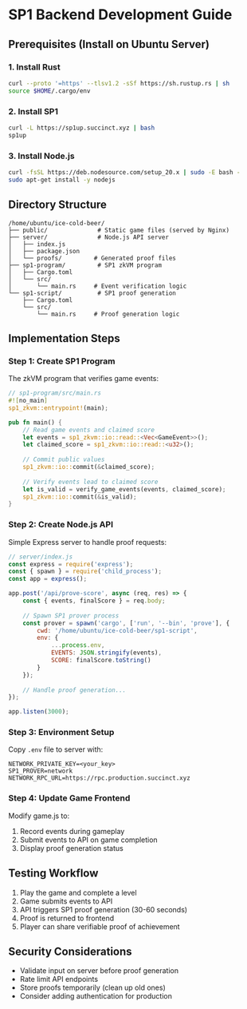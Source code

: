 # SP1 Backend Development Guide

## Prerequisites (Install on Ubuntu Server)

### 1. Install Rust
```bash
curl --proto '=https' --tlsv1.2 -sSf https://sh.rustup.rs | sh
source $HOME/.cargo/env
```

### 2. Install SP1
```bash
curl -L https://sp1up.succinct.xyz | bash
sp1up
```

### 3. Install Node.js
```bash
curl -fsSL https://deb.nodesource.com/setup_20.x | sudo -E bash -
sudo apt-get install -y nodejs
```

## Directory Structure
```
/home/ubuntu/ice-cold-beer/
├── public/              # Static game files (served by Nginx)
├── server/              # Node.js API server
│   ├── index.js
│   ├── package.json
│   └── proofs/         # Generated proof files
├── sp1-program/         # SP1 zkVM program
│   ├── Cargo.toml
│   └── src/
│       └── main.rs     # Event verification logic
└── sp1-script/          # SP1 proof generation
    ├── Cargo.toml
    └── src/
        └── main.rs     # Proof generation logic
```

## Implementation Steps

### Step 1: Create SP1 Program
The zkVM program that verifies game events:

```rust
// sp1-program/src/main.rs
#![no_main]
sp1_zkvm::entrypoint!(main);

pub fn main() {
    // Read game events and claimed score
    let events = sp1_zkvm::io::read::<Vec<GameEvent>>();
    let claimed_score = sp1_zkvm::io::read::<u32>();
    
    // Commit public values
    sp1_zkvm::io::commit(&claimed_score);
    
    // Verify events lead to claimed score
    let is_valid = verify_game_events(events, claimed_score);
    sp1_zkvm::io::commit(&is_valid);
}
```

### Step 2: Create Node.js API
Simple Express server to handle proof requests:

```javascript
// server/index.js
const express = require('express');
const { spawn } = require('child_process');
const app = express();

app.post('/api/prove-score', async (req, res) => {
    const { events, finalScore } = req.body;
    
    // Spawn SP1 prover process
    const prover = spawn('cargo', ['run', '--bin', 'prove'], {
        cwd: '/home/ubuntu/ice-cold-beer/sp1-script',
        env: {
            ...process.env,
            EVENTS: JSON.stringify(events),
            SCORE: finalScore.toString()
        }
    });
    
    // Handle proof generation...
});

app.listen(3000);
```

### Step 3: Environment Setup
Copy `.env` file to server with:
```
NETWORK_PRIVATE_KEY=<your_key>
SP1_PROVER=network
NETWORK_RPC_URL=https://rpc.production.succinct.xyz
```

### Step 4: Update Game Frontend
Modify game.js to:
1. Record events during gameplay
2. Submit events to API on game completion
3. Display proof generation status

## Testing Workflow
1. Play the game and complete a level
2. Game submits events to API
3. API triggers SP1 proof generation (30-60 seconds)
4. Proof is returned to frontend
5. Player can share verifiable proof of achievement

## Security Considerations
- Validate input on server before proof generation
- Rate limit API endpoints
- Store proofs temporarily (clean up old ones)
- Consider adding authentication for production
